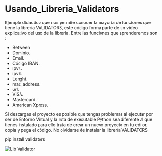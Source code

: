 # Usando_Libreria_Validators
Ejemplo didactico que nos permite conocer la mayoría de funciones que tiene la librería VALIDATORS, este código forma parte de un video explicativo
del uso de la librería.
Entre las funciones que aprenderemos son :
* Between
* Dominio.
* Email.
* Código IBAN.
* ipv4.
* ipv6.
* Lenght.
* mac_address.
* url.
* VISA.
* Mastercard.
* American Xpress.

Si descargas el proyecto es posible que tengas problemas al ejecutar por ser de Entorno Virtual y la ruta de executable Python sea diferente al que tienes instalado
para ello trata de crear un nuevo proyecto en tu editor, copia y pega el código. No olvidarse de instalar la librería VALIDATORS 

pip install validators

![Lib Validator](https://user-images.githubusercontent.com/7143758/222990934-03677339-15f8-42fd-8e58-a406f8f41d71.png)
